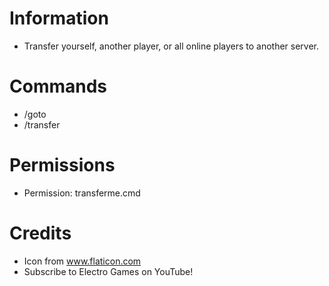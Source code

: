 # Information 
 - Transfer yourself, another player, or all online players to another server.
# Commands
- /goto
- /transfer
# Permissions
- Permission: transferme.cmd
# Credits
- Icon from www.flaticon.com
- Subscribe to Electro Games on YouTube!
